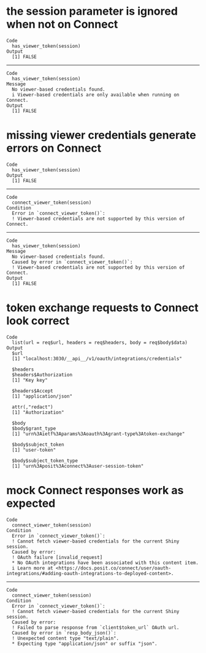 # the session parameter is ignored when not on Connect

    Code
      has_viewer_token(session)
    Output
      [1] FALSE

---

    Code
      has_viewer_token(session)
    Message
      No viewer-based credentials found.
      i Viewer-based credentials are only available when running on Connect.
    Output
      [1] FALSE

# missing viewer credentials generate errors on Connect

    Code
      has_viewer_token(session)
    Output
      [1] FALSE

---

    Code
      connect_viewer_token(session)
    Condition
      Error in `connect_viewer_token()`:
      ! Viewer-based credentials are not supported by this version of Connect.

---

    Code
      has_viewer_token(session)
    Message
      No viewer-based credentials found.
      Caused by error in `connect_viewer_token()`:
      ! Viewer-based credentials are not supported by this version of Connect.
    Output
      [1] FALSE

# token exchange requests to Connect look correct

    Code
      list(url = req$url, headers = req$headers, body = req$body$data)
    Output
      $url
      [1] "localhost:3030/__api__/v1/oauth/integrations/credentials"
      
      $headers
      $headers$Authorization
      [1] "Key key"
      
      $headers$Accept
      [1] "application/json"
      
      attr(,"redact")
      [1] "Authorization"
      
      $body
      $body$grant_type
      [1] "urn%3Aietf%3Aparams%3Aoauth%3Agrant-type%3Atoken-exchange"
      
      $body$subject_token
      [1] "user-token"
      
      $body$subject_token_type
      [1] "urn%3Aposit%3Aconnect%3Auser-session-token"
      
      

# mock Connect responses work as expected

    Code
      connect_viewer_token(session)
    Condition
      Error in `connect_viewer_token()`:
      ! Cannot fetch viewer-based credentials for the current Shiny session.
      Caused by error:
      ! OAuth failure [invalid_request]
      * No OAuth integrations have been associated with this content item.
      i Learn more at <https://docs.posit.co/connect/user/oauth-integrations/#adding-oauth-integrations-to-deployed-content>.

---

    Code
      connect_viewer_token(session)
    Condition
      Error in `connect_viewer_token()`:
      ! Cannot fetch viewer-based credentials for the current Shiny session.
      Caused by error:
      ! Failed to parse response from `client$token_url` OAuth url.
      Caused by error in `resp_body_json()`:
      ! Unexpected content type "text/plain".
      * Expecting type "application/json" or suffix "json".

